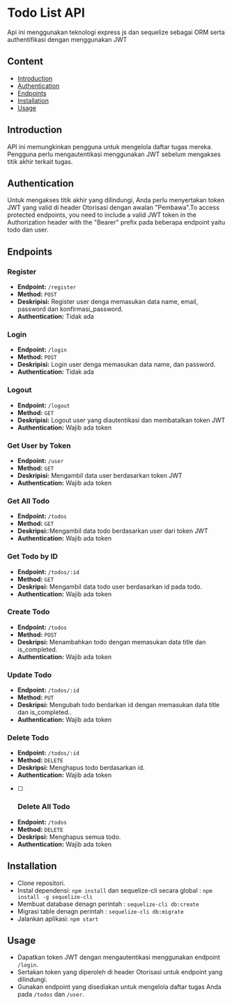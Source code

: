 # Todo List API

Api ini menggunakan teknologi express js dan sequelize sebagai ORM serta authentifikasi dengan menggunakan JWT

## Content

- [Introduction](#introduction)
- [Authentication](#authentication)
- [Endpoints](#endpoints)
- [Installation](#installation)
- [Usage](#usage)

## Introduction

API ini memungkinkan pengguna untuk mengelola daftar tugas mereka. Pengguna perlu mengautentikasi menggunakan JWT sebelum mengakses titik akhir terkait tugas.

## Authentication

Untuk mengakses titik akhir yang dilindungi, Anda perlu menyertakan token JWT yang valid di header Otorisasi dengan awalan "Pembawa".To access protected endpoints, you need to include a valid JWT token in the Authorization header with the "Bearer" prefix pada beberapa endpoint yaitu todo dan user.

## Endpoints

### Register

- **Endpoint:** `/register`
- **Method:** `POST`
- **Deskripisi:** Register user denga memasukan data name, email, password dan konfirmasi_password.
- **Authentication:** Tidak ada

### Login

- **Endpoint:** `/login`
- **Method:** `POST`
- **Deskripisi:** Login user denga memasukan data name, dan password.
- **Authentication:** Tidak ada

### Logout

- **Endpoint:** `/logout`
- **Method:** `GET`
- **Deskripisi:** Logout user yang diautentikasi dan membatalkan token JWT
- **Authentication:** Wajib ada token

### Get User by Token

- **Endpoint:** `/user`
- **Method:** `GET`
- **Deskripisi:** Mengambil data user berdasarkan token JWT
- **Authentication:** Wajib ada token

### Get All Todo

- **Endpoint:** `/todos`
- **Method:** `GET`
- **Deskripsi:**:Mengambil data todo berdasarkan user dari token JWT
- **Authentication:** Wajib ada token

### Get Todo by ID

- **Endpoint:** `/todos/:id`
- **Method:** `GET`
- **Deskripsi:** Mengambil data todo user berdasarkan id pada todo.
- **Authentication:** Wajib ada token

### Create Todo

- **Endpoint:** `/todos`
- **Method:** `POST`
- **Deskripsi:** Menambahkan todo dengan memasukan data title dan is_completed.
- **Authentication:** Wajib ada token

### Update Todo

- **Endpoint:** `/todos/:id`
- **Method:** `PUT`
- **Deskripsi:** Mengubah todo berdarkan id dengan memasukan data title dan is_completed..
- **Authentication:** Wajib ada token

### Delete Todo

- **Endpoint:** `/todos/:id`
- **Method:** `DELETE`
- **Deskripsi:** Menghapus todo berdasarkan id.
- **Authentication:** Wajib ada token

* [ ] ### Delete All Todo

- **Endpoint:** `/todos`
- **Method:** `DELETE`
- **Deskripsi:** Menghapus semua todo.
- **Authentication:** Wajib ada token

## Installation

- Clone repositori.
- Instal dependensi: `npm install` dan sequelize-cli secara global : `npm install -g sequelize-cli`
- Membuat database denagn perintah : `sequelize-cli db:create`
- Migrasi table denagn perintah : `sequelize-cli db:migrate`
- Jalankan aplikasi: `npm start`

## Usage

- Dapatkan token JWT dengan mengautentikasi menggunakan endpoint `/login`.
- Sertakan token yang diperoleh di header Otorisasi untuk endpoint yang dilindungi.
- Gunakan endpoint yang disediakan untuk mengelola daftar tugas Anda pada `/todos` dan `/user`.

